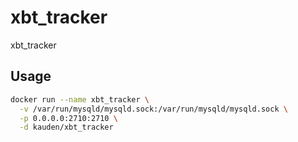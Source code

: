 # xbt_tracker

xbt_tracker

## Usage

```bash
docker run --name xbt_tracker \
  -v /var/run/mysqld/mysqld.sock:/var/run/mysqld/mysqld.sock \
  -p 0.0.0.0:2710:2710 \
  -d kauden/xbt_tracker
```
